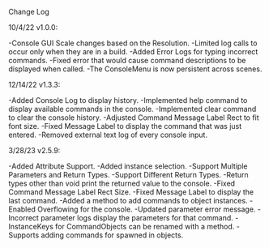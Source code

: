 Change Log

10/4/22 v1.0.0:

-Console GUI Scale changes based on the Resolution.
-Limited log calls to occur only when they are in a build.
-Added Error Logs for typing incorrect commands.
-Fixed error that would cause command descriptions to be displayed when called.
-The ConsoleMenu is now persistent across scenes.

12/14/22 v1.3.3:

-Added Console Log to display history.
-Implemented help command to display available commands in the console.
-Implemented clear command to clear the console history.
-Adjusted Command Message Label Rect to fit font size.
-Fixed Message Label to display the command that was just entered.
-Removed external text log of every console input.

3/28/23 v2.5.9:

-Added Attribute Support.
-Added instance selection.
-Support Multiple Parameters and Return Types.
-Support Different Return Types.
-Return types other than void print the returned value to the console.
-Fixed Command Message Label Rect Size.
-Fixed Message Label to display the last command.
-Added a method to add commands to object instances.
-Enabled Overflowing for the console.
-Updated parameter error message.
-Incorrect parameter logs display the parameters for that command.
-InstanceKeys for CommandObjects can be renamed with a method.
-Supports adding commands for spawned in objects.